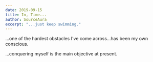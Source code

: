 ```yaml
---
date: 2019-09-15
title: In, Time...
author: SourceAura
excerpt: "...just keep swimming." 
---
```

...one of the hardest obstacles I've come across...has been my own conscious.

...conquering myself is the main objective at present.  

